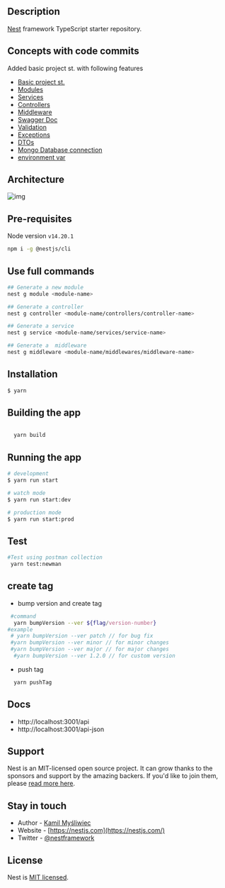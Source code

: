 ## Description

[Nest](https://github.com/nestjs/nest) framework TypeScript starter repository.

## Concepts with code commits

Added basic project st. with following features

- [Basic project st.](https://github.com/hypersign-protocol/studio-api/commit/d80f266d6ed4a458c66257b60b1df2bd84d1622b)
- [Modules](https://github.com/hypersign-protocol/studio-api/commit/0c27814642feee7ff4a517fd4cce257273ce683d)
- [Services](https://github.com/hypersign-protocol/studio-api/commit/0c27814642feee7ff4a517fd4cce257273ce683d)
- [Controllers](https://github.com/hypersign-protocol/studio-api/commit/0c27814642feee7ff4a517fd4cce257273ce683d)
- [Middleware](https://github.com/hypersign-protocol/studio-api/commit/9a6b7b396685cf9d9b592cfacb8e852cf918082f)
- [Swagger Doc](https://github.com/hypersign-protocol/studio-api/commit/e0b23fba36076c97daeaed8e6fbce7d0cb1abf24)
- [Validation](https://github.com/hypersign-protocol/studio-api/commit/4e73e7cbcfe699111581d53ad4c5d9a2bbca8260)
- [Exceptions](https://github.com/hypersign-protocol/studio-api/commit/bd6959b50216cded979309f62a8936c111d3b947)
- [DTOs](https://github.com/hypersign-protocol/studio-api/commit/0c27814642feee7ff4a517fd4cce257273ce683d)
- [Mongo Database connection](https://github.com/hypersign-protocol/studio-api/commit/357436181e4a525fe50b2c8cc4a50c016a437489)
- [environment var](https://github.com/hypersign-protocol/studio-api/commit/2d119e6898a772dcf6ff54e477eb5d354e9b4e18)

## Architecture

![img](https://camo.githubusercontent.com/c26967122228485ff75c80f03d4c9816759bc8fd0dd1a9477edb9a150f92479e/68747470733a2f2f6d656469612e646973636f72646170702e6e65742f6174746163686d656e74732f313032363338323037363937363537343532342f313034393932323436383531303434393636342f696d6167652e706e673f77696474683d31313535266865696768743d363631)

## Pre-requisites

Node version `v14.20.1`

```bash
npm i -g @nestjs/cli
```

## Use full commands

```bash
## Generate a new module
nest g module <module-name>

## Generate a controller
nest g controller <module-name/controllers/controller-name>

## Generate a service
nest g service <module-name/services/service-name>

## Generate a  middleware
nest g middleware <module-name/middlewares/middleware-name>
```

## Installation

```bash
$ yarn
```

## Building the app

```bash

  yarn build

```

## Running the app

```bash
# development
$ yarn run start

# watch mode
$ yarn run start:dev

# production mode
$ yarn run start:prod
```

## Test

```bash
#Test using postman collection
 yarn test:newman
```

## create tag

- bump version and create tag

```bash
 #command
  yarn bumpVersion --ver ${flag/version-number}
#example
 # yarn bumpVersion --ver patch // for bug fix
 #yarn bumpVersion --ver minor // for minor changes
 #yarn bumpVersion --ver major // for major changes
  #yarn bumpVersion --ver 1.2.0 // for custom version
```

- push tag

```bash
  yarn pushTag
```

## Docs

- http://localhost:3001/api
- http://localhost:3001/api-json

## Support

Nest is an MIT-licensed open source project. It can grow thanks to the sponsors and support by the amazing backers. If you'd like to join them, please [read more here](https://docs.nestjs.com/support).

## Stay in touch

- Author - [Kamil Myśliwiec](https://kamilmysliwiec.com)
- Website - [https://nestjs.com](https://nestjs.com/)
- Twitter - [@nestframework](https://twitter.com/nestframework)

## License

Nest is [MIT licensed](LICENSE).

```

```
